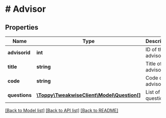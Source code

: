 # # Advisor

## Properties

Name | Type | Description | Notes
------------ | ------------- | ------------- | -------------
**advisorid** | **int** | ID of the advisor | [optional]
**title** | **string** | Title of the advisor | [optional]
**code** | **string** | Code of the advisor | [optional]
**questions** | [**\Toppy\TweakwiseClient\Model\Question[]**](Question.md) | List of questions | [optional]

[[Back to Model list]](../../README.md#models) [[Back to API list]](../../README.md#endpoints) [[Back to README]](../../README.md)
